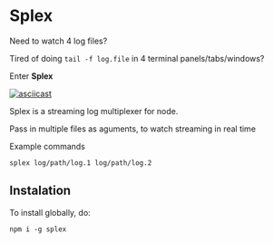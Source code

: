 # Splex

Need to watch 4 log files?

Tired of doing `tail -f log.file` in 4 terminal panels/tabs/windows?

Enter **Splex**

[![asciicast](https://asciinema.org/a/264129.svg)](https://asciinema.org/a/264129)

Splex is a streaming log multiplexer for node.

Pass in multiple files as aguments, to watch streaming in real time

Example commands

```
splex log/path/log.1 log/path/log.2
```


## Instalation

To install globally, do:
```
npm i -g splex
```